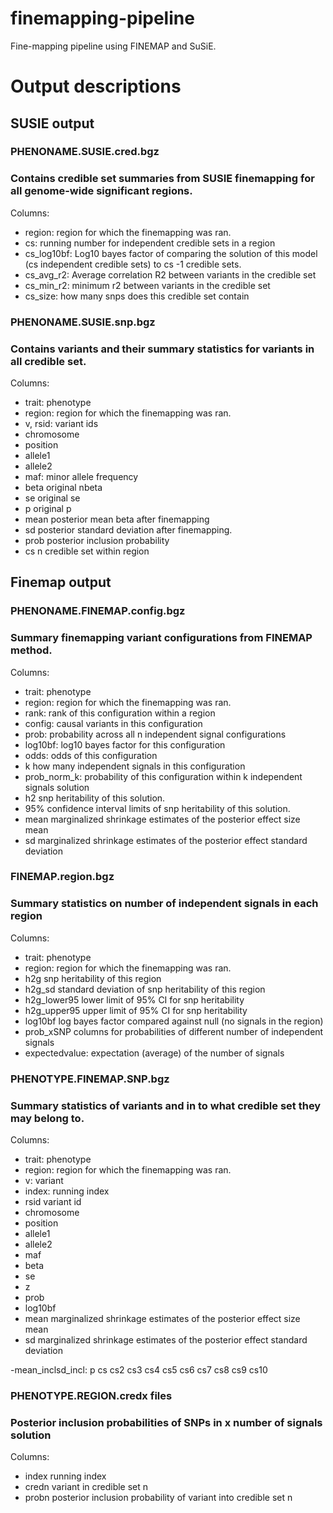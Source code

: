 # finemapping-pipeline

Fine-mapping pipeline using FINEMAP and SuSiE.


# Output descriptions

## SUSIE output

### PHENONAME.SUSIE.cred.bgz
### Contains credible set summaries from SUSIE finemapping for all genome-wide significant regions.

Columns:
- region:  region for which the finemapping was ran. 
- cs: running number for independent credible sets in a region
- cs_log10bf: Log10 bayes factor of comparing the solution of this model (cs  independent credible sets) to cs -1 credible sets.
- cs_avg_r2: Average correlation R2 between variants in the credible set
- cs_min_r2: minimum r2  between variants in the credible set
- cs_size: how many snps does this credible set contain

### PHENONAME.SUSIE.snp.bgz
### Contains variants and their summary statistics for variants in all credible set.

Columns:
- trait: phenotype
- region:  region for which the finemapping was ran.
- v, rsid: variant ids
- chromosome     
-  position        
- allele1 
- allele2 
- maf: minor allele frequency     
- beta    original nbeta 
- se      original se
- p       original p
- mean     posterior mean beta after finemapping 
- sd     posterior standard deviation after finemapping.
- prob    posterior inclusion probability
- cs n credible set within region

## Finemap output

### PHENONAME.FINEMAP.config.bgz
### Summary finemapping variant configurations from FINEMAP method.
Columns:
- trait: phenotype
- region:  region for which the finemapping was ran.
- rank: rank of this configuration within a region
- config: causal variants in this configuration
- prob: probability across all n independent signal configurations
- log10bf: log10 bayes factor for this configuration
- odds: odds of this configuration
- k how many independent signals in this configuration
- prob_norm_k: probability of this configuration within k independent signals solution
- h2 snp heritability of this solution.
- 95% confidence interval limits of snp heritability of this solution.
- mean marginalized shrinkage estimates of the posterior effect size mean
- sd marginalized shrinkage estimates of the posterior effect standard deviation 

### FINEMAP.region.bgz
### Summary statistics on number of independent signals in each region

Columns:
- trait: phenotype
- region:  region for which the finemapping was ran.
- h2g snp heritability of this region
- h2g_sd standard deviation of snp heritability of this region
- h2g_lower95 lower limit of 95% CI for snp heritability
- h2g_upper95 upper limit of 95% CI for snp heritability
- log10bf log bayes factor compared against null (no signals in the region)
- prob_xSNP columns for probabilities of different number of independent signals 
-  expectedvalue: expectation (average) of the number of signals


### PHENOTYPE.FINEMAP.SNP.bgz
### Summary statistics of variants and in to what credible set they may belong to.

Columns:
- trait: phenotype
- region:  region for which the finemapping was ran.
- v: variant
- index: running index
- rsid    variant id
- chromosome      
- position        
- allele1 
- allele2 
- maf     
- beta    
- se      
- z       
- prob    
- log10bf 
- mean marginalized shrinkage estimates of the posterior effect size mean
- sd marginalized shrinkage estimates of the posterior effect standard deviation     

-mean_inclsd_incl:
p       cs      cs2     cs3     cs4     cs5     cs6     cs7     cs8     cs9     cs10

### PHENOTYPE.REGION.credx files
### Posterior inclusion probabilities of SNPs in x number of signals solution

Columns:
- index running index 
- credn variant in credible set n
- probn posterior inclusion probability of variant into credible set n




